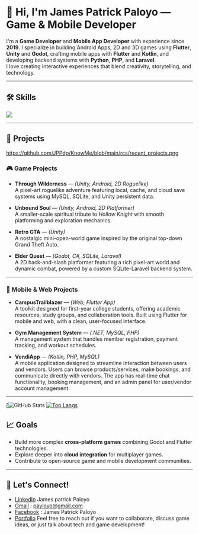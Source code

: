 # 👋 Hi, I'm James Patrick Paloyo — Game & Mobile Developer

I'm a **Game Developer** and **Mobile App Developer** with experience since **2019**. I specialize in building Android Apps, 2D and 3D games using **Flutter**, **Unity** and **Godot**, crafting mobile apps with **Flutter** and **Kotlin**, and developing backend systems with **Python**, **PHP**, and **Laravel**.  
I love creating interactive experiences that blend creativity, storytelling, and technology.

---

## 🛠 Skills

<p align="left">
  <img src="https://skillicons.dev/icons?i=unity,unreal,flutter,kotlin,swift,androidstudio,react,nextjs,tailwind,nodejs,express,php,python,mysql,sqlite,cpp,typescript,javascript,postman,fsharp,git,flask,mern,mean,mevn" />
</p>

---

## 🚀 Projects
https://github.com/JPPdp/KnowMe/blob/main/rcs/recent_projects.png
### 🎮 Game Projects
- **Through Wilderness** — *(Unity, Android, 2D Roguelike)*  
  A pixel-art roguelike adventure featuring local, cache, and cloud save systems using MySQL, SQLite, and Unity persistent data.

- **Unbound Soul** — *(Unity, Android, 2D Platformer)*  
  A smaller-scale spiritual tribute to *Hollow Knight* with smooth platforming and exploration mechanics.

- **Retro GTA** — *(Unity)*  
  A nostalgic mini-open-world game inspired by the original top-down Grand Theft Auto.

- **Elder Quest** — *(Godot, C#, SQLite, Laravel)*  
  A 2D hack-and-slash platformer featuring a rich pixel-art world and dynamic combat, powered by a custom SQLite-Laravel backend system.

---

### 📱 Mobile & Web Projects
- **CampusTrailblazer** — *(Web, Flutter App)*  
  A toolkit designed for first-year college students, offering academic resources, study groups, and collaboration tools. Built using Flutter for mobile and web, with a clean, user-focused interface.

- **Gym Management System** — *(.NET, MySQL, PHP)*  
  A management system that handles member registration, payment tracking, and workout schedules.

- **VendiApp** — *(Kotlin, PHP, MySQL)*  
  A mobile application designed to streamline interaction between users and vendors. Users can browse products/services, make bookings, and communicate directly with vendors. The app has real-time chat functionality, booking management, and an admin panel for user/vendor account management.

---

[![GitHub Stats](https://github-readme-stats.vercel.app/api?username=JPPdp&show_icons=true&hide_title=true&count_private=true&theme=radical)
[![Top Langs](https://github-readme-stats.vercel.app/api/top-langs/?username=kyuremmmmz&layout=compact&theme=dark)](https://github.com/anuraghazra/github-readme-stats)

## 📈 Goals
- Build more complex **cross-platform games** combining Godot and Flutter technologies.
- Explore deeper into **cloud integration** for multiplayer games.
- Contribute to open-source game and mobile development communities.

---

## 🌟 Let's Connect!
- [LinkedIn]([https://www.linkedin.com/in/your-profile-link](https://www.linkedin.com/in/james-patrick-paloyo-3ab052298)) James patrick Paloyo  
- [Gmail](mailto:payloyo@gmail.com)  : payloyo@gmail.com
- [Facebook]([https://www.facebook.com/your-profile-link](https://www.facebook.com/braxye.lala/))  : James Patrick Paloyo
- [Portfolio]([https://your-portfolio-link.com](https://jppdp.github.io/KnowMe/main.html))
Feel free to reach out if you want to collaborate, discuss game ideas, or just talk about tech and game development!
